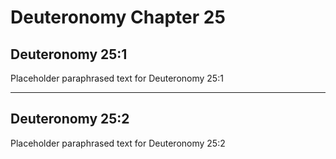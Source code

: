 # Deuteronomy Chapter 25

## Deuteronomy 25:1
Placeholder paraphrased text for Deuteronomy 25:1

---

## Deuteronomy 25:2
Placeholder paraphrased text for Deuteronomy 25:2
